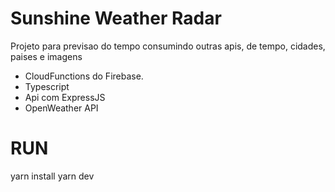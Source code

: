 # Sunshine Weather Radar
Projeto para previsao do tempo consumindo outras apis, de tempo, cidades, paises e imagens

- CloudFunctions do Firebase.
- Typescript
- Api com ExpressJS
- OpenWeather API


# RUN
yarn install
yarn dev
